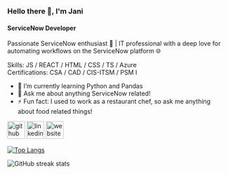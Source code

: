 ### Hello there 👋, I'm Jani
#### ServiceNow Developer
Passionate ServiceNow enthusiast 🚀 | IT professional with a deep love for automating workflows on the ServiceNow platform 🌐

Skills: JS / REACT / HTML / CSS / TS / Azure 
<br>
Certifications: CSA / CAD / CIS-ITSM / PSM I 
<br>

- 🌱 I’m currently learning Python and Pandas 
- 💬 Ask me about anything ServiceNow related!  
- ⚡ Fun fact: I used to work as a restaurant chef, so ask me anything about food related things! 


[<img src='https://cdn.jsdelivr.net/npm/simple-icons@3.0.1/icons/github.svg' alt='github' height='40'>](https://github.com/jkaikkonen)  [<img src='https://cdn.jsdelivr.net/npm/simple-icons@3.0.1/icons/linkedin.svg' alt='linkedin' height='40'>](https://www.linkedin.com/in/jani-63103a178//)  [<img src='https://cdn.jsdelivr.net/npm/simple-icons@3.0.1/icons/icloud.svg' alt='website' height='40'>](https://nowlearning.servicenow.com/lxp/en/pages/nl-public-resume?id=nl_public&user=janikaikko237912)  

[![Top Langs](https://github-readme-stats.vercel.app/api/top-langs/?username=jkaikkonen)](https://github.com/anuraghazra/github-readme-stats)

![GitHub streak stats](https://streak-stats.demolab.com/?user=jkaikkonen)  

